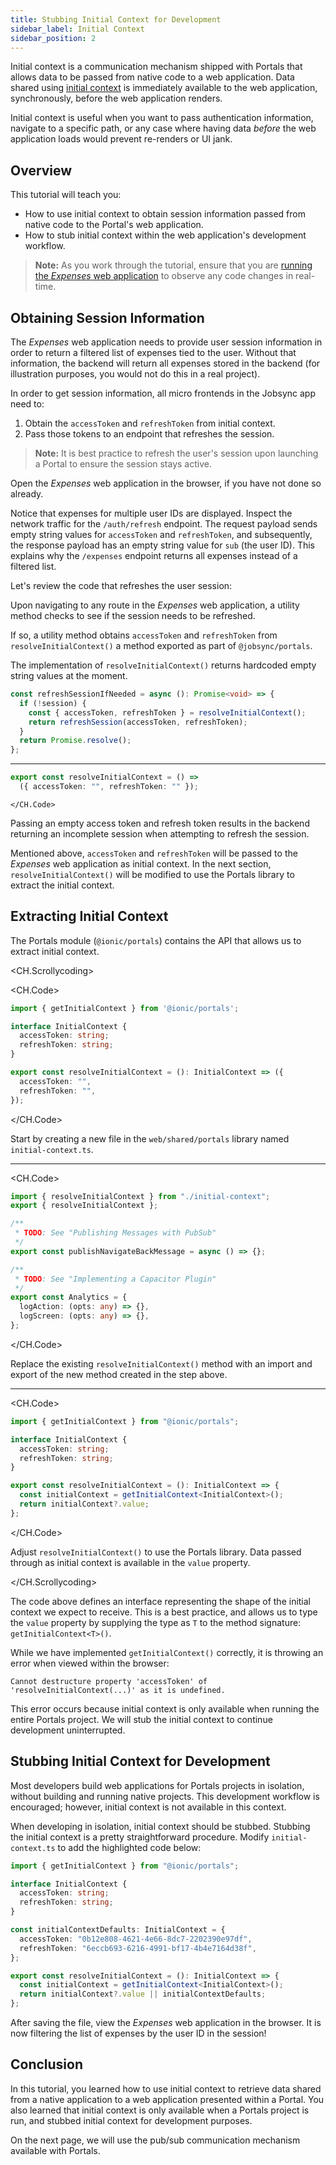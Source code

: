 ```yaml
---
title: Stubbing Initial Context for Development
sidebar_label: Initial Context
sidebar_position: 2
---
```


Initial context is a communication mechanism shipped with Portals that allows data to be passed from native code to a web application. Data shared using <a href="https://ionic.io/docs/portals/choosing-a-communication#initial-context" target="_blank">initial context</a> is immediately available to the web application, synchronously, before the web application renders. 

Initial context is useful when you want to pass authentication information, navigate to a specific path, or any case where having data _before_ the web application loads would prevent re-renders or UI jank.  

## Overview

This tutorial will teach you:

- How to use initial context to obtain session information passed from native code to the Portal's web application.
- How to stub initial context within the web application's development workflow. 

> **Note:** As you work through the tutorial, ensure that you are [running the _Expenses_ web application](./overview#running-the-expenses-web-application) to observe any code changes in real-time.

## Obtaining Session Information

The _Expenses_ web application needs to provide user session information in order to return a filtered list of expenses tied to the user. Without that information, the backend will return all expenses stored in the backend (for illustration purposes, you would not do this in a real project).

In order to get session information, all micro frontends in the Jobsync app need to:

1. Obtain the `accessToken` and `refreshToken` from initial context.
2. Pass those tokens to an endpoint that refreshes the session.

> **Note:** It is best practice to refresh the user's session upon launching a Portal to ensure the session stays active.

Open the _Expenses_ web application in the browser, if you have not done so already. 

Notice that expenses for multiple user IDs are displayed. Inspect the network traffic for the `/auth/refresh` endpoint. The request payload sends empty string values for `accessToken` and `refreshToken`, and subsequently, the response payload has an empty string value for `sub` (the user ID). This explains why the `/expenses` endpoint returns all expenses instead of a filtered list.

Let's review the code that refreshes the user session:

<div style={{ display: 'grid', gridTemplateColumns: '1fr 1fr', gap: '20px' }}>

  <div>

  Upon navigating to any route in the _Expenses_ web application, a utility method checks to see if the session needs to be refreshed.

  If so, a utility method obtains `accessToken` and `refreshToken` from `resolveInitialContext()` a method exported as part of `@jobsync/portals`.
  
  The implementation of `resolveInitialContext()` returns hardcoded empty string values at the moment. 

  </div>

  <div>
    <CH.Code>

```typescript web/apps/expenses/src/router.ts
const refreshSessionIfNeeded = async (): Promise<void> => {
  if (!session) {
    const { accessToken, refreshToken } = resolveInitialContext();
    return refreshSession(accessToken, refreshToken);
  }
  return Promise.resolve();
};
```
---
```typescript web/shared/portals/index.ts
export const resolveInitialContext = () => 
  ({ accessToken: "", refreshToken: "" });
```
    </CH.Code>

  </div>
</div>

Passing an empty access token and refresh token results in the backend returning an incomplete session when attempting to refresh the session.

Mentioned above, `accessToken` and `refreshToken` will be passed to the _Expenses_ web application as initial context. In the next section, `resolveInitialContext()` will be modified to use the Portals library to extract the initial context.

## Extracting Initial Context

The Portals module (`@ionic/portals`) contains the API that allows us to extract initial context.

<CH.Scrollycoding>

<CH.Code>

```typescript web/shared/portals/initial-context.ts
import { getInitialContext } from '@ionic/portals';

interface InitialContext {
  accessToken: string;
  refreshToken: string;
}

export const resolveInitialContext = (): InitialContext => ({
  accessToken: "",
  refreshToken: "",
});
```

</CH.Code>

Start by creating a new file in the `web/shared/portals` library named `initial-context.ts`. 


---

<CH.Code>

```typescript web/shared/portals/index.ts focus=1:2
import { resolveInitialContext } from "./initial-context";
export { resolveInitialContext };

/**
 * TODO: See "Publishing Messages with PubSub"
 */
export const publishNavigateBackMessage = async () => {};

/**
 * TODO: See "Implementing a Capacitor Plugin"
 */
export const Analytics = {
  logAction: (opts: any) => {},
  logScreen: (opts: any) => {},
};
```

</CH.Code>

Replace the existing `resolveInitialContext()` method with an import and export of the new method created in the step above.

---

<CH.Code>

```typescript shared/portals/initial-context.ts focus=8:11
import { getInitialContext } from "@ionic/portals";

interface InitialContext {
  accessToken: string;
  refreshToken: string;
}

export const resolveInitialContext = (): InitialContext => {
  const initialContext = getInitialContext<InitialContext>();
  return initialContext?.value;
};
```

</CH.Code>

Adjust `resolveInitialContext()` to use the Portals library. Data passed through as initial context is available in the `value` property.


</CH.Scrollycoding>


The code above defines an interface representing the shape of the initial context we expect to receive. This is a best practice, and allows us to type the `value` property by supplying the type as `T` to the method signature: `getInitialContext<T>()`.

While we have implemented `getInitialContext()` correctly, it is throwing an error when viewed within the browser:

```
Cannot destructure property 'accessToken' of 'resolveInitialContext(...)' as it is undefined.
```

This error occurs because initial context is only available when running the entire Portals project. We will stub the initial context to continue development uninterrupted. 

## Stubbing Initial Context for Development

Most developers build web applications for Portals projects in isolation, without building and running native projects. This development workflow is encouraged; however, initial context is not available in this context. 

When developing in isolation, initial context should be stubbed. Stubbing the initial context is a pretty straightforward procedure. Modify `initial-context.ts` to add the highlighted code below:

```typescript web/shared/portals/initial-context.ts focus=8:11,15[31:57]
import { getInitialContext } from "@ionic/portals";

interface InitialContext {
  accessToken: string;
  refreshToken: string;
}

const initialContextDefaults: InitialContext = {
  accessToken: "0b12e808-4621-4e66-8dc7-2202390e97df",
  refreshToken: "6eccb693-6216-4991-bf17-4b4e7164d38f",
};

export const resolveInitialContext = (): InitialContext => {
  const initialContext = getInitialContext<InitialContext>();
  return initialContext?.value || initialContextDefaults;
};

```

After saving the file, view the _Expenses_ web application in the browser. It is now filtering the list of expenses by the user ID in the session!

## Conclusion

In this tutorial, you learned how to use initial context to retrieve data shared from a native application to a web application presented within a Portal. You also learned that initial context is only available when a Portals project is run, and stubbed initial context for development purposes.

On the next page, we will use the pub/sub communication mechanism available with Portals. 
